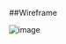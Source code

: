 ##Wireframe

![image](https://github.com/user-attachments/assets/59c8fb6c-a31d-48e1-92a9-f2655d7a6fbf)
